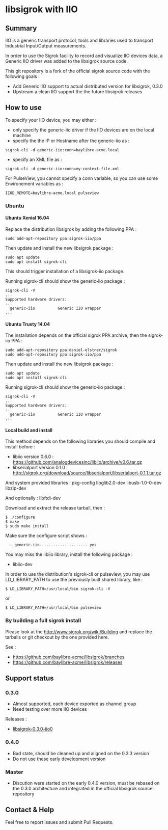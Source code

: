 # libsigrok with IIO

## Summary

IIO is a generic transport protocol, tools and libraries used to transport
Industrial Input/Output measurements.

In order to use the Sigrok facility to record and visualize IIO devices data,
a Generic IIO driver was added to the libsigrok source code.

This git repository is a fork of the official sigrok source code with the following goals :
 * Add Generic IIO support to actual distributed version for libsigrok, 0.3.0
 * Upstream a clean IIO support the the future libsigrok releases

## How to use

To specify your IIO device, you may either :
- only specify the generic-iio driver if the IIO devices are on the local machine
- specify the the IP or Hostname after the generic-iio as :
```
sigrok-cli -d generic-iio:conn=baylibre-acme.local
```
- specify an XML file as :
```
sigrok-cli -d generic-iio:conn=my-context-file.xml
```

For PulseView, you cannot specify a conn variable, so you can use some Environement variables as :
```
IIOD_REMOTE=baylibre-acme.local pulseview
```

### Ubuntu

#### Ubuntu Xenial 16.04

Replace the distribution libsigrok by adding the following PPA :
```
sudo add-apt-repository ppa:sigrok-iio/ppa
```

Then update and install the new libsigrok package :
```
sudo apt update
sudo apt install sigrok-cli
```
This should trigger installation of a libsigrok-iio package.

Running sigrok-cli should show the generic-iio package :
```
sigrok-cli -V
...
Supported hardware drivers:
...
  generic-iio          Generic IIO wrapper
...
```

#### Ubuntu Trusty 14.04

The installation depends on the official sigrok PPA archive, then the sigrok-iio PPA :
```
sudo add-apt-repository ppa:daniel-elstner/sigrok
sudo add-apt-repository ppa:sigrok-iio/ppa
```

Then update and install the new libsigrok package :
```
sudo apt update
sudo apt install sigrok-cli
```

Running sigrok-cli should show the generic-iio package :
```
sigrok-cli -V
...
Supported hardware drivers:
...
  generic-iio          Generic IIO wrapper
...
```

#### Local build and install

This method depends on the following libraries you should compile and install before :
- libiio version 0.6.0 : https://github.com/analogdevicesinc/libiio/archive/v0.6.tar.gz
- libserialport version 0.1.0 : http://sigrok.org/download/source/libserialport/libserialport-0.1.1.tar.gz

And system provided libraries : pkg-config libglib2.0-dev libusb-1.0-0-dev libzip-dev

And optionally : libftdi-dev

Download and extract the release tarball, then :
```
$ ./configure
$ make
$ sudo make install
```

Make sure the configure script shows :
```
  - generic-iio..................... yes
```
You may miss the libiio library, install the following package :
 * libiio-dev

In order to use the distribution's sigrok-cli or pulseview, you may use LD_LIBRARY_PATH to use the previously built shared library, like :
```
$ LD_LIBRARY_PATH=/usr/local/bin sigrok-cli -V
```
or 
```
$ LD_LIBRARY_PATH=/usr/local/bin pulseview
```

### By building a full sigrok install

Please look at the http://www.sigrok.org/wiki/Building and replace the tarballs
or git checkout by the one provided here.

See :
 * https://github.com/baylibre-acme/libsigrok/branches
 * https://github.com/baylibre-acme/libsigrok/releases

## Support status

### 0.3.0
 * Almost supported, each device exported as channel group
 * Need testing over more IIO devices

Releases :
 * [libsigrok-0.3.0-iio0](https://github.com/baylibre-acme/libsigrok/releases/tag/libsigrok-0.3.0-iio0)

### 0.4.0
 * Bad state, should be cleaned up and aligned on the 0.3.3 version
 * Do not use these early development version

### Master
 * Discution were started on the early 0.4.0 version, must be rebased on the 0.3.0 architecture and integrated in the official libsigrok source repository

## Contact & Help

Feel free to report Issues and submit Pull Requests.

